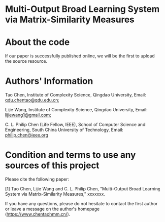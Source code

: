 # Multi-Output Broad Learning System via Matrix-Similarity Measures
# About the code
  If our paper is successfully published online, we will be the first to upload the source resource.

# Authors' Information
Tao Chen, 
Institute of Complexity Science, Qingdao University, 
Email: qdu.chentao@qdu.edu.cn; 

Lijie Wang,
Institute of Complexity Science, Qingdao University, 
Email: lijiewang1@gmail.com;

C. L. Philip Chen (Life Fellow, IEEE),
School of Computer Science and Engineering, South China University of Technology,
Email: philip.chen@ieee.org

# Condition and terms to use any sources of this project
 Please cite the following paper:
 
   [1] Tao Chen, Lijie Wang and C. L. Philip Chen, "Multi-Output Broad Learning System via Matrix-Similarity Measures," xxxxxxx.

 
If you have any questions, please do not hesitate to contact the first author or leave a message on the author's homepage (https://www.chentaohmm.cn/).
